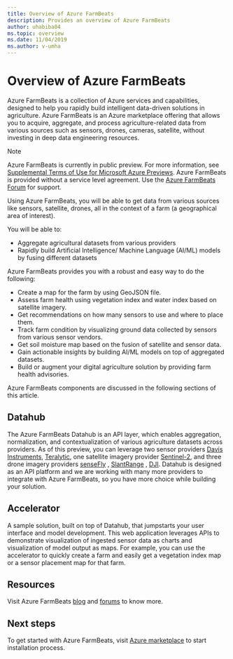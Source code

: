 ```yaml
---
title: Overview of Azure FarmBeats
description: Provides an overview of Azure FarmBeats
author: uhabiba04
ms.topic: overview
ms.date: 11/04/2019
ms.author: v-umha
---
```



# Overview of Azure FarmBeats

Azure FarmBeats is a collection of Azure services and capabilities, designed to help you rapidly build intelligent data-driven solutions in agriculture. Azure FarmBeats is an Azure marketplace offering that allows you to acquire, aggregate, and process agriculture-related data from various sources such as sensors, drones, cameras, satellite, without investing in deep data engineering resources.

> [!NOTE]
> Azure FarmBeats is currently in public preview. For more information, see [Supplemental Terms of Use for Microsoft Azure Previews](https://azure.microsoft.com/support/legal/preview-supplemental-terms/). Azure FarmBeats is provided without a service level agreement. Use the [Azure FarmBeats Forum](https://aka.ms/FarmBeatsMSDN ) for support.

Using Azure FarmBeats, you will be able to get data from various sources like sensors, satellite, drones, all in the context of a farm (a geographical area of interest).

You will be able to:

- Aggregate agricultural datasets from various providers
- Rapidly build Artificial Intelligence/ Machine Language (AI/ML) models by fusing different datasets

Azure FarmBeats provides you with a robust and easy way to do the following:

- Create a map for the farm by using GeoJSON file.
- Assess farm health using vegetation index and water index based on satellite imagery.
- Get recommendations on how many sensors to use and where to place them.
- Track farm condition by visualizing ground data collected by sensors from various sensor vendors.
- Get soil moisture map based on the fusion of satellite and sensor data.
- Gain actionable insights by building AI/ML models on top of aggregated datasets.
- Build or augment your digital agriculture solution by providing farm health advisories.

Azure FarmBeats components are discussed in the following sections of this article.

## Datahub

The Azure FarmBeats Datahub is an API layer, which enables aggregation, normalization, and contextualization of various agriculture datasets across providers. As of this preview, you can leverage two sensor providers [Davis Instruments](https://www.davisinstruments.com/product/enviromonitor-gateway/), [Teralytic](https://teralytic.com/), one satellite imagery provider [Sentinel-2](https://sentinel.esa.int/web/sentinel/home), and three drone imagery providers [senseFly](https://www.sensefly.com/) , [SlantRange](https://slantrange.com/) , [DJI](https://dji.com/). Datahub is designed as an API platform and we are working with many more providers to integrate with Azure FarmBeats, so you have more choice while building your solution.

## Accelerator

A sample solution, built on top of Datahub, that jumpstarts your user interface and model development. This web application leverages APIs to demonstrate visualization of ingested sensor data as charts and visualization of model output as maps. For example, you can use the accelerator to quickly create a farm and easily get a vegetation index map or a sensor placement map for that farm.

## Resources

Visit Azure FarmBeats [blog](https://aka.ms/AzureFarmBeats) and [forums](https://aka.ms/FarmBeatsMSDN) to know more.

## Next steps

To get started with Azure FarmBeats, visit [Azure marketplace](https://aka.ms/FarmBeatsMarketplace) to start installation process.
